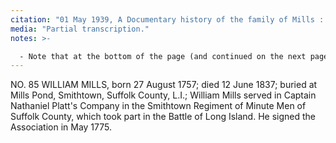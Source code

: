 ```yaml
---
citation: "01 May 1939, A Documentary history of the family of Mills : descended from George Mills of Hempstead and Jamaica, p57, familysearch.org."
media: "Partial transcription."
notes: >-

  - Note that at the bottom of the page (and continued on the next page, not shown) is the note: "This James Harrison Mills, a real estate and loan broker of 446 Main St., Buffalo, N.Y., compiled an extensive pedigree of the Mills Family, and corresponded on the subject in the years 1893-1895 with Mr. Thomas Morton Paton Mills of New York City on that subject. His letters and pedigree outlines, of which this present compilation is a review and amplification, are in the possession of the latter's daughter, Mrs. Robert B. Carnahan, Jr., The Croydon, N.Y.C., 1939." Yet, note that his own family's entries starting with his father at number 167 is incomplete.  
---
```

NO. 85 WILLIAM MILLS, born 27 August 1757; died 12 June 1837; buried at Mills Pond, Smithtown, Suffolk County, L.I.;
William Mills served in Captain Nathaniel Platt's Company in the Smithtown Regiment of Minute Men of Suffolk County, which took part in the Battle of Long Island. He signed the Association in May 1775.

